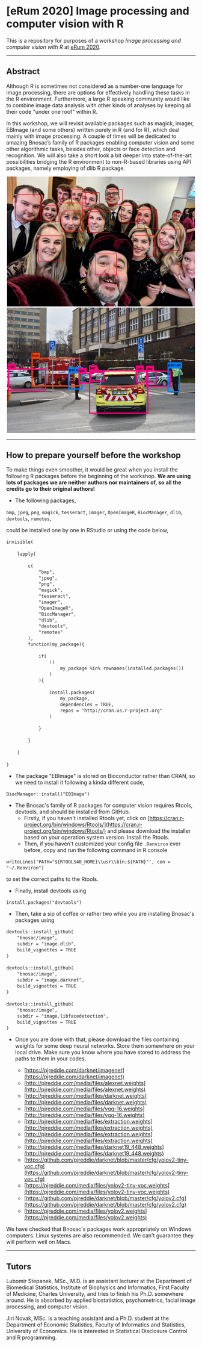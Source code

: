 # [eRum 2020] Image processing and computer vision with R

This is a repository for purposes of a workshop _Image processing and computer vision with R_
at [eRum 2020](https://2020.erum.io/).

---

## Abstract

Although R is sometimes not considered as a number-one language for image processing, there are options for effectively handling these tasks in the R environment. Furthermore, a large R speaking community would like to combine image data analysis with other kinds of analyses by keeping all their code "under one roof" within R.

In this workshop, we will revisit available packages such as magick, imager, EBImage (and some others) written purely in R (and for R), which deal mainly with image processing. A couple of times will be dedicated to amazing Bnosac’s family of R packages enabling computer vision and some other algorithmic tasks, besides other, objects or face detection and recognition. We will also take a short look a bit deeper into state-of-the-art possibilities bridging the R environment to non-R-based libraries using API packages, namely employing of dlib R package.

<p align="center">
  <img src="https://raw.githubusercontent.com/LStepanek/eRum_2020_image_processing_and_computer_vision_with_R/master/graduating_students.png", width="500">
  <img src="https://raw.githubusercontent.com/LStepanek/eRum_2020_image_processing_and_computer_vision_with_R/master/cars_in_front_of_college.png" width="500">
</p>

---

## How to prepare yourself before the workshop

To make things even smoother, it would be great when you install the following R packages before the beginning of the workshop. <b>We are using lots of packages we are neither authors nor maintainers of, so all the credits go to their original authors!</b>

- The following packages,

`bmp`, `jpeg`, `png`, `magick`, `tesseract`, `imager`, `OpenImageR`, `BiocManager`, `dlib`, `devtools`, `remotes`,

could be installed one by one in RStudio or using the code below,

```
invisible(
    
    lapply(
        
        c(  
            "bmp",
            "jpeg",
            "png",
            "magick",
            "tesseract",
            "imager",
            "OpenImageR",
            "BiocManager",
            "dlib",
            "devtools",
            "remotes"
        ),
        function(my_package){
            
            if(
                !(
                    my_package %in% rownames(installed.packages())
                )
            ){
                
                install.packages(
                    my_package,
                    dependencies = TRUE,
                    repos = "http://cran.us.r-project.org"
                )
                
            }
            
        }
        
    )
    
)
```


- The package "EBImage" is stored on Bioconductor rather than CRAN, so we need to install it following a kinda different code,

```
BiocManager::install("EBImage")
```


- The Bnosac's family of R packages for computer vision requires Rtools, devtools, and should be installed from GitHub.
  * Firstly, if you haven't installed Rtools yet, click on
  [https://cran.r-project.org/bin/windows/Rtools/](https://cran.r-project.org/bin/windows/Rtools/)
  and please download the installer based on your operation system version. Install the Rtools.
  * Then, if you haven't customized your config file `.Renviron` ever before, copy and run the following command in R console

```
writeLines('PATH="${RTOOLS40_HOME}\\usr\\bin;${PATH}"', con = "~/.Renviron")
```

to set the correct paths to the Rtools.

* Finally, install devtools using

```
install.packages("devtools")
```

- Then, take a sip of coffee or rather two while you are installing Bnosac's packages using

```
devtools::install_github(
    "bnosac/image",
    subdir = "image.dlib",
    build_vignettes = TRUE
)

devtools::install_github(
    "bnosac/image",
    subdir = "image.darknet",
    build_vignettes = TRUE
)

devtools::install_github(
    "bnosac/image",
    subdir = "image.libfacedetection",
    build_vignettes = TRUE
)
```

- Once you are done with that, please download the files containing weights for some deep neural networks. Store them somewhere on your local drive. Make sure you know where you have stored to address the paths to them in your codes.

  * [https://pjreddie.com/darknet/imagenet](https://pjreddie.com/darknet/imagenet)
  * [http://pjreddie.com/media/files/alexnet.weights](http://pjreddie.com/media/files/alexnet.weights)
  * [http://pjreddie.com/media/files/darknet.weights](http://pjreddie.com/media/files/darknet.weights)
  * [http://pjreddie.com/media/files/vgg-16.weights](http://pjreddie.com/media/files/vgg-16.weights)
  * [http://pjreddie.com/media/files/extraction.weights](http://pjreddie.com/media/files/extraction.weights)
  * [http://pjreddie.com/media/files/extraction.weights](http://pjreddie.com/media/files/extraction.weights)
  * [http://pjreddie.com/media/files/darknet19_448.weights](http://pjreddie.com/media/files/darknet19_448.weights)
  * [https://github.com/pjreddie/darknet/blob/master/cfg/yolov2-tiny-voc.cfg](https://github.com/pjreddie/darknet/blob/master/cfg/yolov2-tiny-voc.cfg)
  * [https://pjreddie.com/media/files/yolov2-tiny-voc.weights](https://pjreddie.com/media/files/yolov2-tiny-voc.weights)
  * [https://github.com/pjreddie/darknet/blob/master/cfg/yolov2.cfg](https://github.com/pjreddie/darknet/blob/master/cfg/yolov2.cfg)
  * [https://pjreddie.com/media/files/yolov2.weights](https://pjreddie.com/media/files/yolov2.weights)
 
We have checked that Bnosac's packages work appropriately on Windows computers. Linux systems are also recommended. We can't guarantee they will perform well on Macs.


---

## Tutors

Lubomir Stepanek, MSc., M.D. is an assistant lecturer at the Department of Biomedical Statistics, Institute of Biophysics and Informatics, First Faculty of Medicine, Charles University, and tries to finish his Ph.D. somewhere around. He is absorbed by applied biostatistics, psychometrics, facial image processing, and computer vision.

Jiri Novak, MSc. is a teaching assistant and a Ph.D. student at the Department of Economic Statistics, Faculty of Informatics and Statistics, University of Economics. He is interested in Statistical Disclosure Control and R programming.



